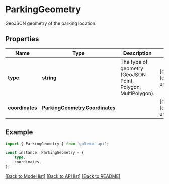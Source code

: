 # ParkingGeometry

GeoJSON geometry of the parking location.

## Properties

Name | Type | Description | Notes
------------ | ------------- | ------------- | -------------
**type** | **string** | The type of geometry (GeoJSON Point, Polygon, MultiPolygon). | [optional] [default to undefined]
**coordinates** | [**ParkingGeometryCoordinates**](ParkingGeometryCoordinates.md) |  | [optional] [default to undefined]

## Example

```typescript
import { ParkingGeometry } from 'golemio-api';

const instance: ParkingGeometry = {
    type,
    coordinates,
};
```

[[Back to Model list]](../README.md#documentation-for-models) [[Back to API list]](../README.md#documentation-for-api-endpoints) [[Back to README]](../README.md)
